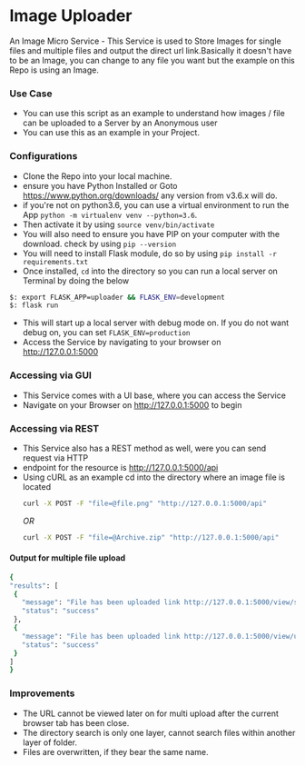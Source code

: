 # Image Uploader
An Image Micro Service - This Service is used to Store Images for single files and multiple files and output the direct url link.Basically it doesn't have to be an Image, you can change to any file you want but the example on this Repo is using an Image.

### Use Case
* You can use this script as an example to understand how images / file can be uploaded to a Server by an Anonymous user
* You can use this as an example in your Project.


### Configurations

* Clone the Repo into your local machine.
* ensure you have Python Installed or Goto https://www.python.org/downloads/ any version from v3.6.x will do.
* if you're not on python3.6, you can use a virtual environment to run the App `python -m virtualenv venv --python=3.6`.
* Then activate it by using `source venv/bin/activate`
* You will also need to ensure you have PIP on your computer with the download. check by using `pip --version`
* You will need to install Flask module, do so by using `pip install -r requirements.txt`
* Once installed, `cd` into the directory so you can run a local server on Terminal by doing the below
```bash
$: export FLASK_APP=uploader && FLASK_ENV=development 
$: flask run
```
* This will start up a local server with debug mode on. If you do not want debug on, you can set `FLASK_ENV=production`
* Access the Service by navigating to your browser on http://127.0.0.1:5000

### Accessing via GUI 

* This Service comes with a UI base, where you can access the Service
* Navigate on your Browser on http://127.0.0.1:5000 to begin

### Accessing via REST 

* This Service also has a REST method as well, were you can send request via HTTP
* endpoint for the resource is http://127.0.0.1:5000/api
* Using cURL as an example cd into the directory where an image file is located
    ```bash
    curl -X POST -F "file=@file.png" "http://127.0.0.1:5000/api"
    ```
  *OR*
    ```bash
    curl -X POST -F "file=@Archive.zip" "http://127.0.0.1:5000/api"
    ```
#### Output for multiple file upload
   ```bash
   {
  "results": [
    {
      "message": "File has been uploaded link http://127.0.0.1:5000/view/script_field1.png", 
      "status": "success"
    }, 
    {
      "message": "File has been uploaded link http://127.0.0.1:5000/view/updatesql.png", 
      "status": "success"
    }
  ]
  }
   ```

### Improvements ###

* The URL cannot be viewed later on for multi upload after the current browser tab has been close.
* The directory search is only one layer, cannot search files within another layer of folder.
* Files are overwritten, if they bear the same name.
